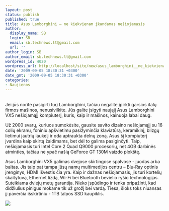 ```yaml
---
layout: post
status: publish
published: true
title: Asus Lamborghini – ne kiekvienam įkandamas nešiojamasis
author:
  display_name: SB
  login: SB
  email: sb.technews.lt@gmail.com
  url: ''
author_login: SB
author_email: sb.technews.lt@gmail.com
wordpress_id: 4020
wordpress_url: http://localhost/site/new/asus_lamborghini__ne_kiekvienam_ikandamas_nesiojamasis/
date: '2009-09-05 18:30:31 +0300'
date_gmt: '2009-09-05 18:30:31 +0300'
categories:
- Naujienos
---
```

<p>
<br />Jei jūs norite pasigirti turį Lamborghini, tačiau negalite įpirkti garsios italų firmos mašinos, nenusivilkite. Jūs galite įsigyti naująjį Asus Lamborghini VX5 nešiojamąjį kompiuterį, kuris, kaip ir mašinos, kainuoja labai daug.</p>
<p>Už 2000 svarų, kuriuos sumokėsite, gausite savito dizaino nešiojamąjį su 16 colių ekranu, foniniu apšvietimu pasižyminčia klaviatūrą, keramikinį, blizgų lietimui jautrių laukelį ir oda aptraukta delnų zoną. Asus šį kompiuterį įvardina kaip skirtą žaidimams, bet dėl to galima pasiginčyti. Taip, nešiojamasis turi Intel Core 2 Quad Q9000 procesorių, net 4GB darbinės atminties, tačiau ne ypač našią GeForce GT 130M vaizdo plokštę.</p>
<p>Asus Lamborghini VX5 galimas dvejose skirtingose spalvose - juodas arba baltas. Jis taip pat tampa jūsų namų multimedijos centru – Blu-Ray optinis įrenginys, HDMI išvestis čia yra. Kaip ir dažnas nešiojamasis, jis turi kortelių skaitytuvą, Ethernet lizdą, Wi-Fi bei Bluetooth bevielio ryšio technologijas. Suteikiama dviejų metų garantija. Nieko įspūdingo ir tenka pripažinti, kad didžiulius pinigus mokame tik už grožį bei vardą. Tiesa, šioks toks niuansas jį paverčia išskirtiniu - 1TB talpos SSD kaupiklis.</p>
<p><img src="http://www.cnet.co.uk/i/c/blg/cat/laptops/lamborghini_vx5.jpg" /></p>
